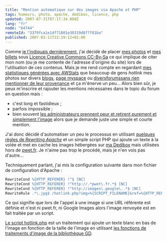 ```yaml
---
title: "Mention automatique sur des images via Apache et PHP"
tags: humeurs, photo, apache, dedibox, licence, php
updated: 2007-07-31T07:17:34.000Z
lang: "fr"
node: "64744"
remoteId: "3379fca1e1df71801e38319d8f7f81ba"
published: 2007-03-11T22:19:12+01:00
---
```

 
Comme [je l'indiquais dernièrement](/page/about), j'ai décidé de placer [mes photos](http://photos.pwet.fr) et [mes billets](/) sous [Licence Creative Commons CC-By-Sa](http://creativecommons.org/licenses/by-sa/2.0/fr/) ce qui implique de citer mon nom (ou je me contente de l'adresse d'origine du site) lors de l'utilisation de ces contenus. Mais je me rend compte en regardant [mes statistiques générées avec AWStats](/post/statistiques-web-avec-awstats-sous-ubuntu-en-mode-cgi) que beaucoup de gens *hotlink* mes photos sur divers [blogs](http://llal-1.tchatcheblog.com/10210767/blog-article-olivier.aspx), [page myspace](http://www.myspace.com/laruedesdeuxcons) ou [divers](http://bibli.forumzen.com/dortoire-c4/pre-f11/pre-t19.htm)[forums](http://www.startimes2.com/f.aspx?t=3701084&amp;pg=5#cell_80024203)[sans rien mentionner de leur provenance](http://www.ouverturefacile.com/forums/index.php?showtopic=2780&amp;st=500) et ça m'énerve un peu... Alors bien sûr, je peux m'inscrire et rajouter les mentions nécessaires dans le topic du forum en question mais :

* c'est long et fastidieux ;
* parfois impossible ;
* bien souvent [les administrateurs prennent peur et retirent purement et simplement l'image](http://www.mordurezo.com/smf/index.php?topic=4279.msg37283#msg37283) alors que je demande juste une simple et courte mention.
 
 
J'ai donc décidé d'automatiser un peu le processus en utilisant [quelques règles de *Rewriting Apache*](http://httpd.apache.org/docs/1.3/mod/mod_rewrite.html) et un simple script PHP qui ajoute un texte à la volée et met en cache les images hébergées sur [ma Dedibox](/post/migration-sur-dedipwet) mais utilisées hors de [pwet.fr](http://pwet.fr). Je n'aime pas trop le procédé, mais je n'en vois pas d'autre...

 
Techniquement parlant, j'ai mis la configuration suivante dans mon fichier de configuration d'Apache :

``` apache
RewriteCond %{HTTP_REFERER} !^$ [NC] 
RewriteCond %{HTTP_REFERER} !^http://.*pwet\.fr.*$ [NC] 
RewriteCond %{HTTP_REFERER} !^http://images\.google\..*$ [NC] 
RewriteRule .*\.jpg$ /hotlink.php?img=%{SCRIPT_FILENAME}&ref=%{HTTP_REFERER}
```


Ce qui signifie que lors de l'appel à une image si une URL référente est définie et n'est ni pwet.fr, ni Google Images alors l'image renvoyée est en fait traitée par un script.

 
[Le script hotlink.php](/files/hotlink.php.txt) est un traitement qui ajoute un texte blanc en bas de l'image en fonction de la taille de l'image en utilisant [les fonctions de traitements d'image de la bibliothèque GD](http://fr3.php.net/gd).


